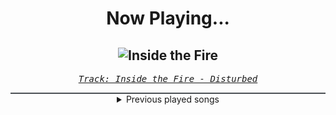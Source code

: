 <div align="center"> 
<h1>Now Playing...</h1>

![Inside the Fire](https://i.scdn.co/image/ab67616d00001e021aeed60b435be44dd68a57a3)
--
_<samp><a href="https://open.spotify.com/track/5cxp9kjCFyJwzv3lzeX7ku">Track: Inside the Fire - Disturbed</a></samp>_

<div style="border: 1px #4B5054 solid"></div>
<details>
  <summary>
    Previous played songs
  </summary>
  <table>
    <thead>
      <tr>
        <th>
          Artist
        </th>
        <th>
          Song
        </th>
        <th>
          Link
        </th>
      </tr>
    </thead>
    <tbody>
      <tr><td>Disturbed</td><td>Inside the Fire</td><td><a href="https://open.spotify.com/track/5cxp9kjCFyJwzv3lzeX7ku">https://open.spotify.com/track/5cxp9kjCFyJwzv3lzeX7ku</a></td></tr><tr><td>Disturbed</td><td>Indestructible</td><td><a href="https://open.spotify.com/track/42ZVk59gT4tMlrZmd8Ijxf">https://open.spotify.com/track/42ZVk59gT4tMlrZmd8Ijxf</a></td></tr><tr><td>Disturbed</td><td>Legion of Monsters</td><td><a href="https://open.spotify.com/track/0NOh9M0tIGappRjE5oVaUc">https://open.spotify.com/track/0NOh9M0tIGappRjE5oVaUc</a></td></tr><tr><td>Disturbed</td><td>The Vengeful One</td><td><a href="https://open.spotify.com/track/3jjU4Pky1ja5J1onU6ei4T">https://open.spotify.com/track/3jjU4Pky1ja5J1onU6ei4T</a></td></tr><tr><td>Disturbed</td><td>The Animal</td><td><a href="https://open.spotify.com/track/1HD8mFfpSGLJnwv6UTLaIv">https://open.spotify.com/track/1HD8mFfpSGLJnwv6UTLaIv</a></td></tr><tr><td>Disturbed</td><td>Another Way to Die</td><td><a href="https://open.spotify.com/track/3EZAnO8lnPCBCcJcwAZbEB">https://open.spotify.com/track/3EZAnO8lnPCBCcJcwAZbEB</a></td></tr><tr><td>Disturbed</td><td>Asylum</td><td><a href="https://open.spotify.com/track/3VZWVvHjzkG60FyVUkTcy5">https://open.spotify.com/track/3VZWVvHjzkG60FyVUkTcy5</a></td></tr><tr><td>Orbit Culture</td><td>Undercity</td><td><a href="https://open.spotify.com/track/41MgCPuMM11F38CC7Tuebx">https://open.spotify.com/track/41MgCPuMM11F38CC7Tuebx</a></td></tr><tr><td>Orbit Culture</td><td>Sorrower</td><td><a href="https://open.spotify.com/track/0UFSiu5wOYdriBahqWSexU">https://open.spotify.com/track/0UFSiu5wOYdriBahqWSexU</a></td></tr><tr><td>Slope</td><td>Freak Dreams</td><td><a href="https://open.spotify.com/track/3sLXJNjrR9qFtyIVb59e6J">https://open.spotify.com/track/3sLXJNjrR9qFtyIVb59e6J</a></td></tr><tr><td>Monuments</td><td>Nefarious</td><td><a href="https://open.spotify.com/track/36sawGMYzK5ZMcW0mNtuFr">https://open.spotify.com/track/36sawGMYzK5ZMcW0mNtuFr</a></td></tr><tr><td>Blind Channel</td><td>DEADZONE</td><td><a href="https://open.spotify.com/track/6SvhGaXpd2pkUaAGyMJ3Uw">https://open.spotify.com/track/6SvhGaXpd2pkUaAGyMJ3Uw</a></td></tr><tr><td>FEVER 333</td><td>$wing</td><td><a href="https://open.spotify.com/track/79yXiVM8QbotM46zcevzUO">https://open.spotify.com/track/79yXiVM8QbotM46zcevzUO</a></td></tr><tr><td>Electric Callboy</td><td>We Got the Moves</td><td><a href="https://open.spotify.com/track/0W4N0KzHKWQp2Wn1Mf6uMa">https://open.spotify.com/track/0W4N0KzHKWQp2Wn1Mf6uMa</a></td></tr><tr><td>Giuseppe Verdi</td><td>Verdi: Rigoletto, Act III Scene 2: La donna è mobile</td><td><a href="https://open.spotify.com/track/5toybnJ9u1Hr2qNtGbCgmV">https://open.spotify.com/track/5toybnJ9u1Hr2qNtGbCgmV</a></td></tr><tr><td>Johann Pachelbel</td><td>Pachelbel: Canon and Gigue in D Major: Canon</td><td><a href="https://open.spotify.com/track/0Qfxgz6JBEW1AJJjLkKa99">https://open.spotify.com/track/0Qfxgz6JBEW1AJJjLkKa99</a></td></tr><tr><td>Antonio Vivaldi</td><td>Vivaldi: The Four Seasons, Violin Concerto in E Major, Op. 8 No. 1, RV 269 "Spring": I. Allegro</td><td><a href="https://open.spotify.com/track/4oNp45U4qtEAn9FpR39r1f">https://open.spotify.com/track/4oNp45U4qtEAn9FpR39r1f</a></td></tr><tr><td>Citizen Soldier</td><td>Where Were You</td><td><a href="https://open.spotify.com/track/1tVtvYhxjDch6zDArRPDD5">https://open.spotify.com/track/1tVtvYhxjDch6zDArRPDD5</a></td></tr><tr><td>I See Stars</td><td>Running With Scissors</td><td><a href="https://open.spotify.com/track/4xwPE6J7bvntek03g0tVpb">https://open.spotify.com/track/4xwPE6J7bvntek03g0tVpb</a></td></tr><tr><td>Attack Attack!</td><td>Brachyura Bombshell</td><td><a href="https://open.spotify.com/track/0Mq26LC8YevMmES4Z0keIl">https://open.spotify.com/track/0Mq26LC8YevMmES4Z0keIl</a></td></tr>
    </tbody>
  </table>
</details>

</div>
